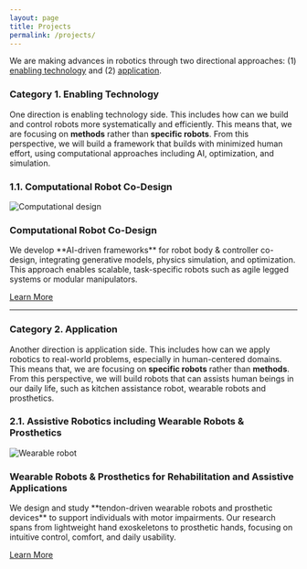 ```yaml
---
layout: page
title: Projects
permalink: /projects/
---
```


We are making advances in robotics through two directional approaches: (1) [enabling technology](#category-1-enabling-technology) and (2) [application](#category-2-application).

### Category 1. Enabling Technology
One direction is enabling technology side. This includes how can we build and control robots more systematically and efficiently. This means that, we are focusing on **methods** rather than **specific robots**. From this perspective, we will build a framework that builds with minimized human effort, using computational approaches including AI, optimization, and simulation.

### 1.1. Computational Robot Co-Design
<div class="project-card">
  <img src="/assets/img/projects/codesign_robot.jpg" alt="Computational design" class="project-img"/>
  <div class="project-text">
    <h3>Computational Robot Co-Design</h3>
    <p>
      We develop **AI-driven frameworks** for robot body & controller co-design, 
      integrating generative models, physics simulation, and optimization. 
      This approach enables scalable, task-specific robots such as 
      agile legged systems or modular manipulators.  
    </p>
    <a href="/projects/codesign/" class="btn">Learn More</a>
  </div>
</div>

---

### Category 2. Application 
Another direction is application side. This includes how can we apply robotics to real-world problems, especially in human-centered domains. This means that, we are focusing on **specific robots** rather than **methods**. From this perspective, we will build robots that can assists human beings in our daily life, such as kitchen assistance robot, wearable robots and prosthetics.

### 2.1. Assistive Robotics including Wearable Robots & Prosthetics
<div class="project-card">
  <img src="/assets/img/projects/wearable_robot.jpg" alt="Wearable robot" class="project-img"/>
  <div class="project-text">
    <h3>Wearable Robots & Prosthetics for Rehabilitation and Assistive Applications</h3>
    <p>
      We design and study **tendon-driven wearable robots and prosthetic devices** 
      to support individuals with motor impairments. Our research spans from 
      lightweight hand exoskeletons to prosthetic hands, focusing on intuitive 
      control, comfort, and daily usability.  
    </p>
    <a href="/projects/wearable/" class="btn">Learn More</a>
  </div>
</div>